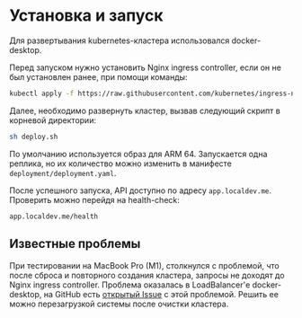 
# Установка и запуск

Для развертывания kubernetes-кластера использовался docker-desktop.

Перед запуском нужно установить Nginx ingress controller, если он не был установлен ранее, при помощи команды:


```bash
kubectl apply -f https://raw.githubusercontent.com/kubernetes/ingress-nginx/controller-v1.2.0/deploy/static/provider/cloud/deploy.yaml
```

Далее, необходимо развернуть кластер, вызвав следующий скрипт в корневой директории:

```bash
sh deploy.sh
```

По умолчанию используется образ для ARM 64. Запускается одна реплика, но их количество можно изменить в манифесте `deployment/deployment.yaml`.

После успешного запуска, API доступно по адресу `app.localdev.me`. Проверить можно перейдя на health-check:

```
app.localdev.me/health
```

## Известные проблемы

При тестировании на MacBook Pro (M1), столкнулся с проблемой, что после сброса и повторного создания кластера, запросы не доходят до Nginx ingress controller. Проблема оказалась в LoadBalancer'е docker-desktop, на GitHub есть [открытый Issue](https://github.com/docker/for-mac/issues/4903) с этой проблемой. Решить ее можно перезагрузкой системы после очистки кластера.
